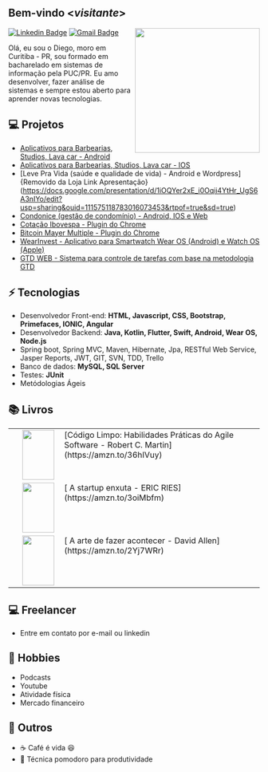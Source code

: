 <h2> Bem-vindo <<i>visitante</i>></h2>

<img align='right' src='https://images.unsplash.com/photo-1579412690850-bd41cd0af397?ixid=MXwxMjA3fDB8MHxwaG90by1wYWdlfHx8fGVufDB8fHw%3D&ixlib=rb-1.2.1&auto=format&fit=crop&w=401&q=80' width='250"'>

[![Linkedin Badge](https://img.shields.io/badge/-Lindkeden-blue?style=flat-square&logo=Linkedin&logoColor=white&link=https://www.linkedin.com/in/diego-porfirio/)](https://www.linkedin.com/in/diego-porfirio/) 
[![Gmail Badge](https://img.shields.io/badge/-Gmail-Red?style=flat-square&logo=Gmail&logoColor=white&link=mailto:diego.porfirio@gmail.com)](mailto:diego.porfirio@gmail.com)

Olá, eu sou o Diego, moro em Curitiba - PR, sou formado em bacharelado em sistemas de informação pela PUC/PR. Eu amo desenvolver, fazer análise de sistemas e sempre estou aberto para aprender novas tecnologias.

## 💻 Projetos

* [Aplicativos para Barbearias, Studios, Lava car - Android](https://play.google.com/store/apps/developer?id=Diego+Porfirio&hl=es_SV)
* [Aplicativos para Barbearias, Studios, Lava car - IOS](https://apps.apple.com/br/developer/diego-alves-porfirio/id1482859070?see-all=i-phone-apps)
* [Leve Pra Vida (saúde e qualidade de vida) - Android e Wordpress] {Removido da Loja Link Apresentação}(https://docs.google.com/presentation/d/1iOQYer2xE_i0Oqii4YtHr_UgS6A3nIYo/edit?usp=sharing&ouid=111575118783016073453&rtpof=true&sd=true)
* [Condonice (gestão de condomínio) - Android, IOS e Web](https://play.google.com/store/apps/details?id=br.com.condonice&hl=pt_BR&gl=US)
* [Cotação Ibovespa - Plugin do Chrome](https://chromewebstore.google.com/detail/cota%C3%A7%C3%A3o-ibovespa/jgjhgngkklajpchggkciipmhlgmhfnij?hl=pt-BR)
* [Bitcoin Mayer Multiple - Plugin do Chrome](https://chromewebstore.google.com/detail/bitcoin-mayer-multiple/mglcapocffmnnjmpfodchhhfjjkhmjck?hl=pt-BR)
* [WearInvest - Aplicativo para Smartwatch Wear OS (Android) e Watch OS (Apple)](https://wearinvest.com.br)
* [GTD WEB - Sistema para controle de tarefas com base na metodologia GTD](https://gtdweb.com.br/)
  
## ⚡ Tecnologias
- Desenvolvedor Front-end: **HTML, Javascript, CSS, Bootstrap, Primefaces, IONIC, Angular**
- Desenvolvedor Backend: **Java, Kotlin, Flutter, Swift, Android, Wear OS, Node.js**
- Spring boot, Spring MVC, Maven, Hibernate, Jpa, RESTful Web Service, Jasper Reports, JWT, GIT, SVN, TDD, Trello
- Banco de dados: **MySQL, SQL Server**
- Testes: **JUnit**
- Metódologias Ágeis

## :books: Livros

<table>
  <tr>
    <td>[<img align='left' src='https://imgv2-1-f.scribdassets.com/img/document/79965690/original/de85582231/1607509857?v=1' width='64"' height='100"' hspace="20">Código Limpo: Habilidades Práticas do Agile Software - Robert C. Martin] (https://amzn.to/36hIVuy)</td> 
  </tr> 
  <tr>
    <td>[<img align='left' src='https://images-na.ssl-images-amazon.com/images/I/41nnVZbC+eL._SY344_BO1,204,203,200_.jpg' width='64"' height='100"' hspace="20"> A startup enxuta - ERIC RIES] (https://amzn.to/3oiMbfm)</td> 
  </tr>
   <tr>
    <td>[<img align='left' src='https://images-na.ssl-images-amazon.com/images/I/51AIuvAA7XL._SY498_BO1,204,203,200_.jpg' width='64"' height='100"' hspace="20"> A arte de fazer acontecer - David Allen] (https://amzn.to/2Yj7WRr)</td> 
  </tr>
</table>   

## :computer: Freelancer
- Entre em contato por e-mail ou linkedin

## :pushpin: Hobbies
- Podcasts
- Youtube
- Atividade física
- Mercado financeiro

## 👋 Outros 
- :coffee: Café é vida :satisfied:
- :tomato: Técnica pomodoro para produtividade
